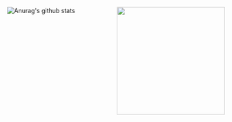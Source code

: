 ![Anurag's github stats](https://github-readme-stats.vercel.app/api?username=cihatpala&show_icons=true&theme=radical)
<img width="250" align="right" src="https://user-images.githubusercontent.com/58518192/87162442-bf3e8180-c2e7-11ea-9f2a-53a50306b7ce.gif" style="max-width:100%;">
